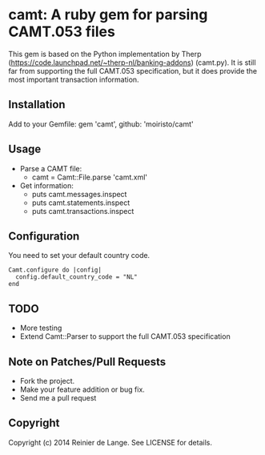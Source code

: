# camt: A ruby gem for parsing CAMT.053 files

This gem is based on the Python implementation by Therp (https://code.launchpad.net/~therp-nl/banking-addons) (camt.py). It is still far from supporting the full CAMT.053 specification, but it does provide the most important transaction information.

## Installation

Add to your Gemfile: gem 'camt', github: 'moiristo/camt'

## Usage

* Parse a CAMT file:
  * camt = Camt::File.parse 'camt.xml'
* Get information:
  * puts camt.messages.inspect
  * puts camt.statements.inspect
  * puts camt.transactions.inspect

## Configuration

You need to set your default country code.

    Camt.configure do |config|
      config.default_country_code = "NL"
    end

## TODO

* More testing
* Extend Camt::Parser to support the full CAMT.053 specification

## Note on Patches/Pull Requests

* Fork the project.
* Make your feature addition or bug fix.
* Send me a pull request

## Copyright

Copyright (c) 2014 Reinier de Lange. See LICENSE for details.
